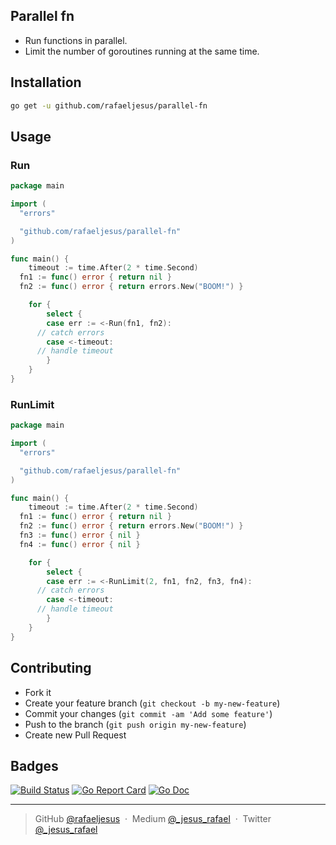 ## Parallel fn

* Run functions in parallel.
* Limit the number of goroutines running at the same time.

## Installation
```bash
go get -u github.com/rafaeljesus/parallel-fn
```

## Usage
### Run
```go
package main

import (
  "errors"

  "github.com/rafaeljesus/parallel-fn"
)

func main() {
	timeout := time.After(2 * time.Second)
  fn1 := func() error { return nil }
  fn2 := func() error { return errors.New("BOOM!") }

	for {
		select {
		case err := <-Run(fn1, fn2):
      // catch errors
		case <-timeout:
      // handle timeout
		}
	}
}
```

### RunLimit
```go
package main

import (
  "errors"

  "github.com/rafaeljesus/parallel-fn"
)

func main() {
	timeout := time.After(2 * time.Second)
  fn1 := func() error { return nil }
  fn2 := func() error { return errors.New("BOOM!") }
  fn3 := func() error { nil }
  fn4 := func() error { nil }

	for {
		select {
		case err := <-RunLimit(2, fn1, fn2, fn3, fn4):
      // catch errors
		case <-timeout:
      // handle timeout
		}
	}
}
```

## Contributing
- Fork it
- Create your feature branch (`git checkout -b my-new-feature`)
- Commit your changes (`git commit -am 'Add some feature'`)
- Push to the branch (`git push origin my-new-feature`)
- Create new Pull Request

## Badges

[![Build Status](https://circleci.com/gh/rafaeljesus/parallel-fn.svg?style=svg)](https://circleci.com/gh/rafaeljesus/parallel-fn)
[![Go Report Card](https://goreportcard.com/badge/github.com/rafaeljesus/parallel-fn)](https://goreportcard.com/report/github.com/rafaeljesus/parallel-fn)
[![Go Doc](https://godoc.org/github.com/rafaeljesus/parallel-fn?status.svg)](https://godoc.org/github.com/rafaeljesus/parallel-fn)

---

> GitHub [@rafaeljesus](https://github.com/rafaeljesus) &nbsp;&middot;&nbsp;
> Medium [@_jesus_rafael](https://medium.com/@_jesus_rafael) &nbsp;&middot;&nbsp;
> Twitter [@_jesus_rafael](https://twitter.com/_jesus_rafael)
